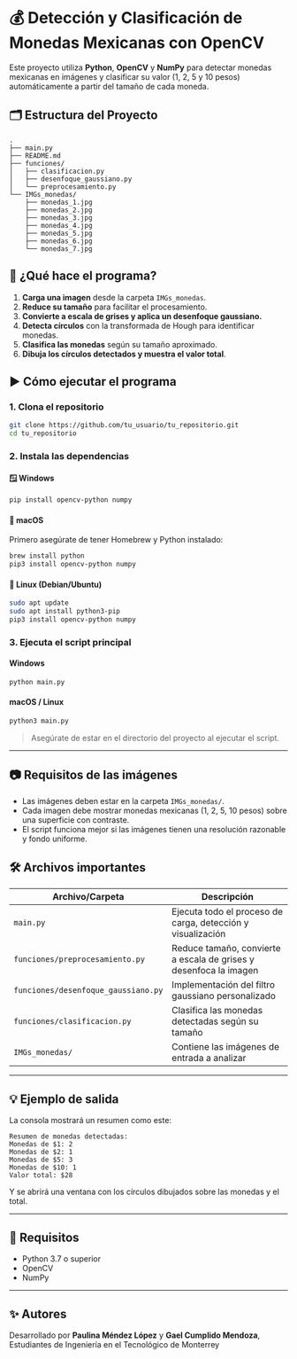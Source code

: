 # 💰 Detección y Clasificación de Monedas Mexicanas con OpenCV

Este proyecto utiliza **Python**, **OpenCV** y **NumPy** para detectar monedas mexicanas en imágenes y clasificar su valor (1, 2, 5 y 10 pesos) automáticamente a partir del tamaño de cada moneda.

## 🗂️ Estructura del Proyecto

```
.
├── main.py
├── README.md
├── funciones/
│   ├── clasificacion.py
│   ├── desenfoque_gaussiano.py
│   └── preprocesamiento.py
└── IMGs_monedas/
    ├── monedas_1.jpg
    ├── monedas_2.jpg
    ├── monedas_3.jpg
    ├── monedas_4.jpg
    ├── monedas_5.jpg
    ├── monedas_6.jpg
    └── monedas_7.jpg
```

## 🧠 ¿Qué hace el programa?

1. **Carga una imagen** desde la carpeta `IMGs_monedas`.
2. **Reduce su tamaño** para facilitar el procesamiento.
3. **Convierte a escala de grises y aplica un desenfoque gaussiano.**
4. **Detecta círculos** con la transformada de Hough para identificar monedas.
5. **Clasifica las monedas** según su tamaño aproximado.
6. **Dibuja los círculos detectados y muestra el valor total**.

## ▶️ Cómo ejecutar el programa

### 1. Clona el repositorio
```bash
git clone https://github.com/tu_usuario/tu_repositorio.git
cd tu_repositorio
```

### 2. Instala las dependencias

#### 🪟 Windows
```bash
pip install opencv-python numpy
```

#### 🍏 macOS
Primero asegúrate de tener Homebrew y Python instalado:
```bash
brew install python
pip3 install opencv-python numpy
```

#### 🐧 Linux (Debian/Ubuntu)
```bash
sudo apt update
sudo apt install python3-pip
pip3 install opencv-python numpy
```

### 3. Ejecuta el script principal

#### Windows
```bash
python main.py
```

#### macOS / Linux
```bash
python3 main.py
```

> Asegúrate de estar en el directorio del proyecto al ejecutar el script.

---

## 📷 Requisitos de las imágenes

- Las imágenes deben estar en la carpeta `IMGs_monedas/`.
- Cada imagen debe mostrar monedas mexicanas (1, 2, 5, 10 pesos) sobre una superficie con contraste.
- El script funciona mejor si las imágenes tienen una resolución razonable y fondo uniforme.

## 🛠️ Archivos importantes

| Archivo/Carpeta                  | Descripción                                                              |
|----------------------------------|--------------------------------------------------------------------------|
| `main.py`                        | Ejecuta todo el proceso de carga, detección y visualización             |
| `funciones/preprocesamiento.py` | Reduce tamaño, convierte a escala de grises y desenfoca la imagen       |
| `funciones/desenfoque_gaussiano.py` | Implementación del filtro gaussiano personalizado                    |
| `funciones/clasificacion.py`    | Clasifica las monedas detectadas según su tamaño                        |
| `IMGs_monedas/`                 | Contiene las imágenes de entrada a analizar                             |

---

## 💡 Ejemplo de salida

La consola mostrará un resumen como este:

```
Resumen de monedas detectadas:
Monedas de $1: 2
Monedas de $2: 1
Monedas de $5: 3
Monedas de $10: 1
Valor total: $28
```

Y se abrirá una ventana con los círculos dibujados sobre las monedas y el total.

---

## 🤖 Requisitos

- Python 3.7 o superior
- OpenCV
- NumPy

---

## ✨ Autores

Desarrollado por **Paulina Méndez López**  y **Gael Cumplido Mendoza**, 
Estudiantes de Ingeniería en el Tecnológico de Monterrey
